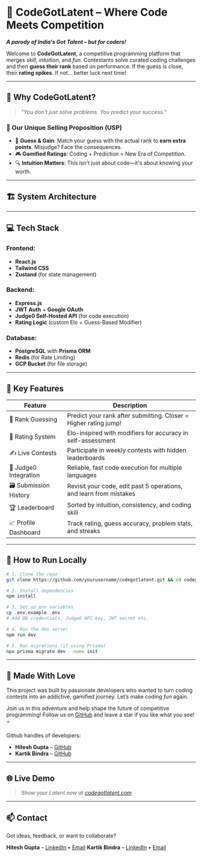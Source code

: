 # 🚀 CodeGotLatent – Where Code Meets Competition

***A parody of India's Got Talent – but for coders!***

Welcome to **CodeGotLatent**, a competitive programming platform that merges *skill*, *intuition*, and *fun*. Contestants solve curated coding challenges and then **guess their rank** based on performance. If the guess is close, their **rating spikes**. If not... better luck next time!

---

## 🎯 Why CodeGotLatent?

> *"You don't just solve problems. You *predict* your success."*

### 🧠 Our Unique Selling Proposition (USP)

* 🔮 **Guess & Gain**: Match your guess with the actual rank to **earn extra points**. Misjudge? Face the consequences.
* 🎮 **Gamified Ratings**: Coding + Prediction = New Era of Competition.
* 🔍 **Intuition Matters**: This isn't just about code—it's about knowing your worth.

---

## 🏗️ System Architecture



---

## 💻 Tech Stack

### Frontend:

* **React.js**
* **Tailwind CSS**
* **Zustand** (for state management)

### Backend:

* **Express.js**
* **JWT Auth** + **Google OAuth**
* **Judge0 Self-Hosted API** (for code execution)
* **Rating Logic** (custom Elo + Guess-Based Modifier)

### Database:

* **PostgreSQL** with **Prisma ORM**
* **Redis** (for Rate Limiting)
* **GCP Bucket** (for file storage)

---

## 🧩 Key Features

| Feature                | Description                                                        |
| ---------------------- | ------------------------------------------------------------------ |
| 🎯 Rank Guessing       | Predict your rank after submitting. Closer = Higher rating jump!   |
| 🧠 Rating System       | Elo-inspired with modifiers for accuracy in self-assessment        |
| ✍️ Live Contests       | Participate in weekly contests with hidden leaderboards            |
| 🧪 Judge0 Integration  | Reliable, fast code execution for multiple languages               |
| 🗃️ Submission History | Revisit your code, edit past 5 operations, and learn from mistakes |
| 🏆 Leaderboard         | Sorted by intuition, consistency, and coding skill                 |
| 📈 Profile Dashboard   | Track rating, guess accuracy, problem stats, and streaks           |

---

## 🧪 How to Run Locally

```bash
# 1. Clone the repo
git clone https://github.com/yourusername/codegotlatent.git && cd codegotlatent

# 2. Install dependencies
npm install

# 3. Set up env variables
cp .env.example .env
# Add DB credentials, Judge0 API key, JWT secret etc.

# 4. Run the dev server
npm run dev

# 5. Run migrations (if using Prisma)
npx prisma migrate dev --name init
```

---

## 🙌 Made With Love

This project was built by passionate developers who wanted to turn coding contests into an addictive, gamified journey.
Let’s make coding *fun* again.

Join us in this adventure and help shape the future of competitive programming!
Follow us on [GitHub](https://github.com/yourusername/codegotlatent) and leave a star if you like what you see! ⭐

Github handles of developers:
- **Hitesh Gupta** – [GitHub](https://github.com/hitg010)
- **Kartik Bindra** – [GitHub](https://github.com/kartikbindra)

---

## 🌐 Live Demo

> *Show your Latent now at [codegotlatent.com](https://codegotlatent.com)*

---

## 📫 Contact

Got ideas, feedback, or want to collaborate?

**Hitesh Gupta** – [LinkedIn](https://linkedin.com/in/hiteshgupta201105) • [Email](mailto:guptahitesh201105@gmail.com)
**Kartik Bindra** – [LinkedIn](https://linkedin.com/in/kartikbindra) • [Email](mailto:bindrakartik64@gmail.com)
